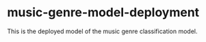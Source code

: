 # music-genre-model-deployment
This is the deployed model of the music genre classification model. 
